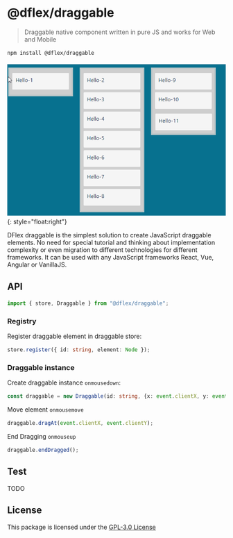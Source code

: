 # @dflex/draggable

> Draggable native component written in pure JS and works for Web and Mobile

```bash
npm install @dflex/draggable
```

![how draggable works](./img/draggable.gif){: style="float:right"}

DFlex draggable is the simplest solution to create JavaScript draggable
elements. No need for special tutorial and thinking about implementation
complexity or even migration to different technologies for different frameworks.
It can be used with any JavaScript frameworks React, Vue, Angular or VanillaJS.

## API

```js
import { store, Draggable } from "@dflex/draggable";
```

### Registry

Register draggable element in draggable store:

```ts
store.register({ id: string, element: Node });
```

### Draggable instance

Create draggable instance `onmousedown`:

```ts
const draggable = new Draggable(id: string, {x: event.clientX, y: event.clientY});
```

Move element `onmousemove`

```ts
draggable.dragAt(event.clientX, event.clientY);
```

End Dragging `onmouseup`

```ts
draggable.endDragged();
```

## Test

TODO

## License

This package is licensed under the [GPL-3.0 License](https://github.com/jalal246/dflex/tree/master/packages/draggable/LICENSE)
